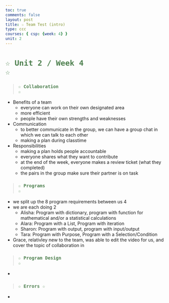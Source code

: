 ```yaml
---
toc: true
comments: false
layout: post
title: ☆ Team Test (intro)
type: ccc
courses: { csp: {week: 4} }
unit: 2
---
```

 
# <code style="color: #4e804f">☆ Unit 2 / Week 4 ☆</code>

> ### <code style="color:#4e804f;">☆ Collaboration ☆</code>
- Benefits of a team
    - everyone can work on their own designated area
    - more efficient
    - people have their own strengths and weaknesses
- Communication
    - to better communicate in the group, we can have a group chat in which we can talk to each other
    - making a plan during classtime
- Responsibilities
    - making a plan holds people accountable
    - everyone shares what they want to contribute
    - at the end of the week, everyone makes a review ticket (what they completed)
    - the pairs in the group make sure their partner is on task

> ### <code style="color:#4e804f;">☆ Programs ☆</code>
- we split up the 8 program requirements between us 4
- we are each doing 2
    - Alisha: Program with dictionary, program with function for mathematical and/or a statistical calculations
    - Alara: Program with a List, Program with iteration
    - Sharon: Program with output, program with input/output
    - Tara: Program with Purpose, Program with a Selection/Condition
- Grace, relativley new to the team, was able to edit the video for us, and cover the topic of collaboration in 

> ### <code style="color:#4e804f;">☆ Program Design ☆</code>
- 

> ### <code style="color:#4e804f;">☆ Errors ☆</code>
- 